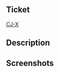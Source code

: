 ## Ticket

[CJ-X](https://curajoy.atlassian.net/browse/CJ-X)

## Description

<!-- Please provide a brief description of the changes made in this pull request. -->

## Screenshots

<!-- Please include any relevant screenshots or images to help illustrate the changes made. -->

